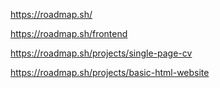 https://roadmap.sh/

https://roadmap.sh/frontend

https://roadmap.sh/projects/single-page-cv

https://roadmap.sh/projects/basic-html-website
